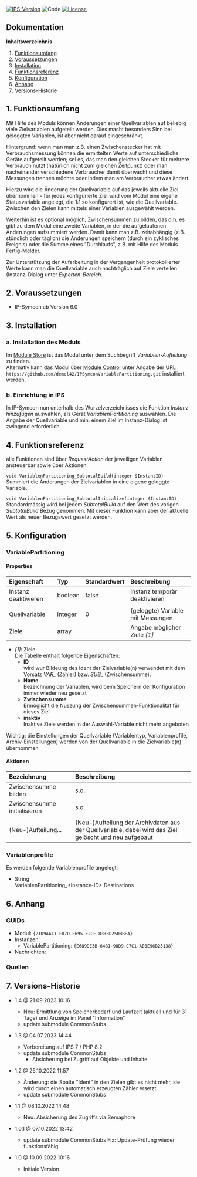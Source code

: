[![IPS-Version](https://img.shields.io/badge/Symcon_Version-6.0+-red.svg)](https://www.symcon.de/service/dokumentation/entwicklerbereich/sdk-tools/sdk-php/)
![Code](https://img.shields.io/badge/Code-PHP-blue.svg)
[![License](https://img.shields.io/badge/License-CC%20BY--NC--SA%204.0-green.svg)](https://creativecommons.org/licenses/by-nc-sa/4.0/)

## Dokumentation

**Inhaltsverzeichnis**

1. [Funktionsumfang](#1-funktionsumfang)
2. [Voraussetzungen](#2-voraussetzungen)
3. [Installation](#3-installation)
4. [Funktionsreferenz](#4-funktionsreferenz)
5. [Konfiguration](#5-konfiguration)
6. [Anhang](#6-anhang)
7. [Versions-Historie](#7-versions-historie)

## 1. Funktionsumfang

Mit Hilfe des Moduls können Änderungen einer Quellvariablen auf beliebig viele Zielvariablen aufgeteilt werden.
Dies macht besonders Sinn bei geloggten Variablen, ist aber nicht darauf eingeschränkt.

Hintergrund: wenn man man z.B. einen Zwischenstecker hat mit Verbrauchsmessung können die ermittelten Werte auf
unterschiedliche Geräte aufgeteilt werden; sei es, das man den gleichen Stecker für mehrere Verbrauch nutzt
(natürlich nicht zum gleichen Zeitpunkt) oder man nacheinander verschiedene Verbraucher damit überwacht und diese
Messungen trennen möchte oder indem man am Verbraucher etwas ändert.

Hierzu wird die Änderung der Quellvariable auf das jeweils aktuelle Ziel übernommen - für jedes konfigurierte Ziel wird vom Modul
eine eigene Statusvariable angelegt, die 1:1 so konfigurert ist, wie die Quellvariable.
Zwischen den Zielen kann mittels einer Variablen ausgewählt werden.

Weiterhin ist es optional möglich, Zwischensummen zu bilden, das d.h. es gibt zu dem Modul eine zweite Variablen, in der die
aufgelaufenen Änderungen aufsummiert werden.
Damit kann man z.B. zeitabhängig (z.B. stündlich oder täglich) die Änderungen speichern (durch ein zyklisches Ereignis) oder die Summe
eines "Durchlaufs", z.B. mit Hilfe des Moduls [Fertig-Melder](https://github.com/symcon/FertigMelder).

Zur Unterstützung der Aufarbeitung in der Vergangenheit protokollierter Werte kann man die Quellvariable auch nachträglich auf Ziele verteilen (Instanz-Dialog unter _Experten-Bereich_.

## 2. Voraussetzungen

- IP-Symcon ab Version 6.0

## 3. Installation

### a. Installation des Moduls

Im [Module Store](https://www.symcon.de/service/dokumentation/komponenten/verwaltungskonsole/module-store/) ist das Modul unter dem Suchbegriff *Variablen-Aufteilung* zu finden.<br>
Alternativ kann das Modul über [Module Control](https://www.symcon.de/service/dokumentation/modulreferenz/module-control/) unter Angabe der
URL `https://github.com/demel42/IPSymconVariablePartitioning.git` installiert werden.

### b. Einrichtung in IPS

In IP-Symcon nun unterhalb des Wurzelverzeichnisses die Funktion _Instanz hinzufügen_ auswählen, als Gerät _VariablenPartitioning_ auswählen.
Die Angabe der Quellvariable und min. einem Ziel im Instanz-Dialog ist zwingend erforderlich.

## 4. Funktionsreferenz

alle Funktionen sind über _RequestAction_ der jeweiligen Variablen ansteuerbar sowie über Aktionen

`void VariablenPartitioning_SubtotalBuild(integer $InstanzID)`<br>
Summiert die Änderungen der Zielvariablen in eine eigene geloggte Variable.

`void VariablenPartitioning_SubtotalInitialize(integer $InstanzID)`<br>
Standardmässig wird bei jedem _SubtotalBuild_ auf den Wert des vorigen _SubtotalBuild_ Bezug genommen. Mit dieser Funktion kann aber der aktuelle Wert als neuer Bezugswert gesetzt werden.

## 5. Konfiguration

### VariablePartitioning

#### Properties

| Eigenschaft               | Typ      | Standardwert | Beschreibung |
| :------------------------ | :------  | :----------- | :----------- |
| Instanz deaktivieren      | boolean  | false        | Instanz temporär deaktivieren |
|                           |          |              | |
| Quellvariable             | integer  | 0            | (geloggte) Variable mit Messungen |
| Ziele                     | array    |              | Angabe möglicher Ziele _[1]_ |

- _[1]_: Ziele<br>
  Die Tabelle enthält folgende Eigenschaften:
  * **ID**<br>
    wird wur Bildeung des Ident der Zielvariable(n) verwendet mit dem Vorsatz *VAR_* (Zähler) bzw. *SUB_* (Zwischensumme).<br>
  * **Name**<br>
    Bezeichnung der Variablen, wird beim Speichern der Konfiguration immer wieder neu gesetzt
  * **Zwischensumme**<br>
    Ermöglicht die Nuةzung der Zwischensummen-Funktionalität für dieses Ziel
  * **inaktiv**<br>
    Inaktive Ziele werden in der Auswahl-Variable nicht mehr angeboten

Wichtig: die Einstellungen der Quellvariable (Variablentyp, Variablenprofile, Archiv-Einstellungen) werden von der Quellvariable in die Zielvariable(n) übernommen

#### Aktionen

| Bezeichnung                  | Beschreibung |
| :--------------------------- | :----------- |
| Zwischensumme bilden         | s.o. |
| Zwischensumme initialisieren | s.o. |
|                              | |
| (Neu-)Aufteilung...          | (Neu-)Aufteilung der Archivdaten aus der Quellvariable, dabei wird das Ziel gelöscht und neu aufgebaut |

### Variablenprofile

Es werden folgende Variablenprofile angelegt:
* String<br>
VariablenPartitioning_\<Instance-ID\>.Destinations

## 6. Anhang

### GUIDs
- Modul: `{21D9AA11-FD7D-E695-E2CF-8338D250BBEA}`
- Instanzen:
  - VariablePartitioning: `{E689DE3B-64B1-98D9-C7C1-AE0E96B25138}`
- Nachrichten:

### Quellen

## 7. Versions-Historie

- 1.4 @ 21.09.2023 10:16
  - Neu: Ermittlung von Speicherbedarf und Laufzeit (aktuell und für 31 Tage) und Anzeige im Panel "Information"
  - update submodule CommonStubs

- 1.3 @ 04.07.2023 14:44
  - Vorbereitung auf IPS 7 / PHP 8.2
  - update submodule CommonStubs
    - Absicherung bei Zugriff auf Objekte und Inhalte

- 1.2 @ 25.10.2022 11:57
  - Änderung: die Spalte "Ident" in den Zielen gibt es nicht mehr, sie wird durch einen automatisch erzeugten Zähler ersetzt
  - update submodule CommonStubs

- 1.1 @ 08.10.2022 14:48
  - Neu: Absicherung des Zugriffs via Semaphore

- 1.0.1 @ 07.10.2022 13:42
  - update submodule CommonStubs
    Fix: Update-Prüfung wieder funktionsfähig

- 1.0 @ 10.09.2022 10:16
  - Initiale Version
